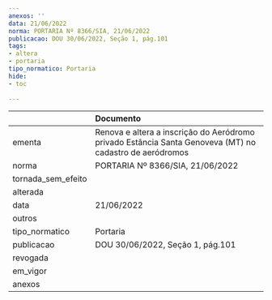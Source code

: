 ```yaml
---
anexos: ''
data: 21/06/2022
norma: PORTARIA Nº 8366/SIA, 21/06/2022
publicacao: DOU 30/06/2022, Seção 1, pág.101
tags:
- altera
- portaria
tipo_normatico: Portaria
hide: 
- toc 
 
---
```


|                    | Documento                                                                                               |
|:-------------------|:--------------------------------------------------------------------------------------------------------|
| ementa             | Renova e altera a inscrição do Aeródromo privado Estância Santa Genoveva (MT) no cadastro de aeródromos |
| norma              | PORTARIA Nº 8366/SIA, 21/06/2022                                                                        |
| tornada_sem_efeito |                                                                                                         |
| alterada           |                                                                                                         |
| data               | 21/06/2022                                                                                              |
| outros             |                                                                                                         |
| tipo_normatico     | Portaria                                                                                                |
| publicacao         | DOU 30/06/2022, Seção 1, pág.101                                                                        |
| revogada           |                                                                                                         |
| em_vigor           |                                                                                                         |
| anexos             |                                                                                                         |
